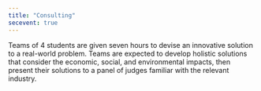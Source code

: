 ```yaml
---
title: "Consulting"
secevent: true
---
```


Teams of 4 students are given seven hours to devise an innovative solution to a real-world problem. Teams are expected to develop holistic solutions that consider the economic, social, and environmental impacts, then present their solutions to a panel of judges familiar with the relevant industry.
